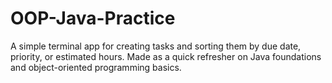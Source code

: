 # OOP-Java-Practice

A simple terminal app for creating tasks and sorting them by due date, priority, or estimated hours. Made as a quick refresher on Java foundations and object-oriented programming basics. 

